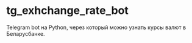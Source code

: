 # tg_exhchange_rate_bot
Telegram bot на Python, через который можно узнать курсы валют в Беларусбанке.
